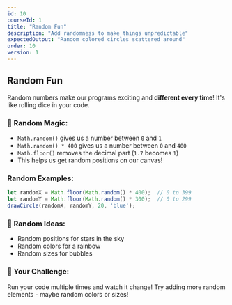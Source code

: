 ```yaml
---
id: 10
courseId: 1
title: "Random Fun"
description: "Add randomness to make things unpredictable"
expectedOutput: "Random colored circles scattered around"
order: 10
version: 1
---
```


## Random Fun

Random numbers make our programs exciting and **different every time**! It's like rolling dice in your code.

### 🎲 Random Magic:

- `Math.random()` gives us a number between `0` and `1`
- `Math.random() * 400` gives us a number between `0` and `400`
- `Math.floor()` removes the decimal part (`1.7` becomes `1`)
- This helps us get random positions on our canvas!

### Random Examples:

```javascript
let randomX = Math.floor(Math.random() * 400);  // 0 to 399
let randomY = Math.floor(Math.random() * 300);  // 0 to 299
drawCircle(randomX, randomY, 20, 'blue');
```

### 🌈 Random Ideas:

- Random positions for stars in the sky
- Random colors for a rainbow
- Random sizes for bubbles

### 🌟 Your Challenge:

Run your code multiple times and watch it change! Try adding more random elements - maybe random colors or sizes!